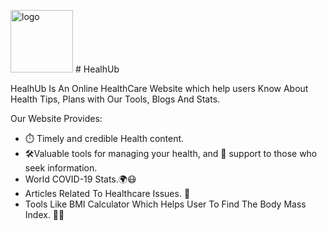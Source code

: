 <img src="https://www.linkpicture.com/view.php?img=LPic60b26d16361271346724082" alt="logo" width="100" height="100"> # HealhUb

<h>HealhUb Is An Online HealthCare Website which help users Know About Health Tips, Plans with Our Tools, Blogs And Stats.</p>
  <p class="Details">Our Website Provides:</p>
  <ul>
    <li>⏱️ Timely and credible Health content.</li>
    <li>🛠️Valuable tools for managing your health, and 🤝 support to those who seek information.</li>
    <li>World COVID-19 Stats.🌍😷</li>
     <li>Articles Related To Healthcare Issues. 📄 </li>
   <li>Tools Like BMI Calculator Which Helps User To Find The Body Mass Index. 💪🏻 </li>
  </ul>
  
